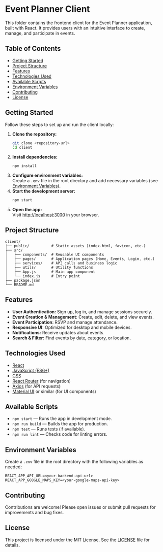 # Event Planner Client

This folder contains the frontend client for the Event Planner application, built with React. It provides users with an intuitive interface to create, manage, and participate in events.

## Table of Contents

- [Getting Started](#getting-started)
- [Project Structure](#project-structure)
- [Features](#features)
- [Technologies Used](#technologies-used)
- [Available Scripts](#available-scripts)
- [Environment Variables](#environment-variables)
- [Contributing](#contributing)
- [License](#license)

## Getting Started

Follow these steps to set up and run the client locally:

1. **Clone the repository:**
    ```bash
    git clone <repository-url>
    cd client
    ```
2. **Install dependencies:**
    ```bash
    npm install
    ```
3. **Configure environment variables:**  
   Create a `.env` file in the root directory and add necessary variables (see [Environment Variables](#environment-variables)).
4. **Start the development server:**
    ```bash
    npm start
    ```
5. **Open the app:**  
   Visit [http://localhost:3000](http://localhost:3000) in your browser.

## Project Structure

```
client/
├── public/          # Static assets (index.html, favicon, etc.)
├── src/
│   ├── components/  # Reusable UI components
│   ├── pages/       # Application pages (Home, Events, Login, etc.)
│   ├── services/    # API calls and business logic
│   ├── utils/       # Utility functions
│   ├── App.js       # Main app component
│   └── index.js     # Entry point
├── package.json
└── README.md
```

## Features

- **User Authentication:** Sign up, log in, and manage sessions securely.
- **Event Creation & Management:** Create, edit, delete, and view events.
- **Event Participation:** RSVP and manage attendance.
- **Responsive UI:** Optimized for desktop and mobile devices.
- **Notifications:** Receive updates about events.
- **Search & Filter:** Find events by date, category, or location.

## Technologies Used

- [React](https://react.dev/)
- [JavaScript (ES6+)](https://developer.mozilla.org/en-US/docs/Web/JavaScript)
- [CSS](https://developer.mozilla.org/en-US/docs/Web/CSS)
- [React Router](https://reactrouter.com/) (for navigation)
- [Axios](https://axios-http.com/) (for API requests)
- [Material UI](https://mui.com/) or similar (for UI components)

## Available Scripts

- `npm start` — Runs the app in development mode.
- `npm run build` — Builds the app for production.
- `npm test` — Runs tests (if available).
- `npm run lint` — Checks code for linting errors.

## Environment Variables

Create a `.env` file in the root directory with the following variables as needed:

```
REACT_APP_API_URL=<your-backend-api-url>
REACT_APP_GOOGLE_MAPS_KEY=<your-google-maps-api-key>
```

## Contributing

Contributions are welcome! Please open issues or submit pull requests for improvements and bug fixes.

## License

This project is licensed under the MIT License. See the [LICENSE](../LICENSE) file for details.